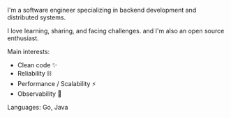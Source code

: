I'm a software engineer specializing in backend development and distributed systems.

I love learning, sharing, and facing challenges. and I'm also an open source enthusiast.

Main interests:
- Clean code ✨
- Reliability ⛓
- Performance / Scalability ⚡
- Observability 👀

Languages: Go, Java


<!---
iwaltgen/iwaltgen is a ✨ special ✨ repository because its `README.md` (this file) appears on your GitHub profile.
You can click the Preview link to take a look at your changes.
--->
